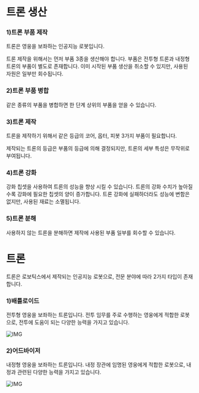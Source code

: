 # 트론 생산

### 1)트론 부품 제작

 트론은 영웅을 보좌하는 인공지능 로봇입니다.

트론 제작을 위해서는 먼저 부품 3종을 생산해야 합니다. 부품은 전투형 트론과 내정형 트론의 부품이 별도로 존재합니다. 이미 시작된 부품 생산을 취소할 수 있지만, 사용된 자원은 일부만 회수됩니다.



### 2)트론 부품 병합

 같은 종류의 부품을 병합하면 한 단계 상위의 부품을 얻을 수 있습니다.



### 3)트론 제작

 트론을 제작하기 위해서 같은 등급의 코어, 옵터, 피봇 3가지 부품이 필요합니다.

제작되는 트론의 등급은 부품의 등급에 의해 결정되지만, 트론의 세부 특성은 무작위로 부여됩니다.



### 4)트론 강화

 강화 칩셋을 사용하여 트론의 성능을 향상 시킬 수 있습니다. 트론의 강화 수치가 높아질수록 강화에 필요한 칩셋의 양이 증가합니다. 트론 강화에 실패하더라도 성능에 변함은 없지만, 사용된 재료는 소멸됩니다.



### 5)트론 분해

 사용하지 않는 트론을 분해하면 제작에 사용된 부품 일부를 회수할 수 있습니다.











# 트론

 트론은 로보틱스에서 제작되는 인공지능 로봇으로, 전문 분야에 따라 2가지 타입이 존재합니다.



### 1)배틀로이드

 전투형 영웅을 보좌하는 트론입니다. 전투 임무를 주로 수행하는 영웅에게 적합한 로봇으로, 전투에 도움이 되는 다양한 능력을 가지고 있습니다.

![IMG]()



### 2)어드바이저

 내정형 영웅을 보좌하는 트론입니다. 내정 장관에 임명된 영웅에게 적합한 로봇으로, 내정과 관련된 다양한 능력을 가지고 있습니다.

![IMG]()